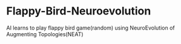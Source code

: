# Flappy-Bird-Neuroevolution
AI learns to play flappy bird game(random) using NeuroEvolution of Augmenting Topologies(NEAT)
